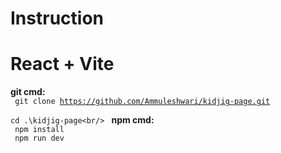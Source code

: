 
# Instruction
# React + Vite
<strong>git cmd: </strong><br/>
<code>
git clone https://github.com/Ammuleshwari/kidjig-page.git<br/>
cd .\kidjig-page\<br/>
</code>
<strong>npm cmd:</strong> <br/>
<code>
npm install<br/>
npm run dev<br/>
</code>


